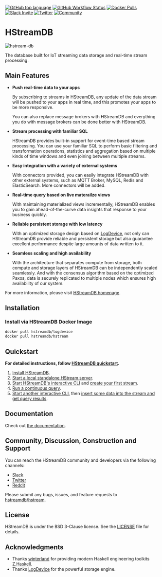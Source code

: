 [![GitHub top language](https://img.shields.io/github/languages/top/hstreamdb/hstream)](https://www.haskell.org/)
[![GitHub Workflow Status](https://img.shields.io/github/workflow/status/hstreamdb/hstream/CI)](https://github.com/hstreamdb/hstream/actions?query=workflow%3ACI)
[![Docker Pulls](https://img.shields.io/docker/pulls/hstreamdb/hstream)](https://hub.docker.com/r/hstreamdb/hstream)
[![Slack Invite](<https://slack-invite.hstream.io/badge.svg>)](https://slack-invite.hstream.io)
[![Twitter](https://img.shields.io/badge/Follow-HStreamDB-1DA1F2?logo=twitter)](https://twitter.com/HStreamDB)
[![Community](https://img.shields.io/badge/Community-HStreamDB-yellow?logo=github)](https://github.com/hstreamdb/hstream/discussions)

# HStreamDB

![hstream-db](https://cdn.jsdelivr.net/gh/hstreamdb/hstreamio-cdn@1.0.2/images/hstream-db.png)

The database built for IoT streaming data storage and real-time stream processing.

## Main Features

- __Push real-time data to your apps__

    By subscribing to streams in HStreamDB, any update of the data stream will be pushed to your apps in real time, and this promotes your apps to be more responsive.

    You can also replace message brokers with HStreamDB and everything you do with message brokers can be done better with HStreamDB.

- __Stream processing with familiar SQL__

    HStreamDB provides built-in support for event-time based stream processing. You can use your familiar SQL to perform basic filtering and transformation operations, statistics and aggregation based on multiple kinds of time windows and even joining between multiple streams.

- __Easy integration with a variety of external systems__

    With connectors provided, you can easily integrate HStreamDB with other external systems, such as MQTT Broker, MySQL, Redis and ElasticSearch. More connectors will be added.

- __Real-time query based on live materailze views__

    With maintaining materialized views incrementally, HStreamDB enables you to gain ahead-of-the-curve data insights that response to your business quickly.

- __Reliable persistent storage with low latency__

    With an optimized storage design based on [LogDevice](https://logdevice.io/), not only can HStreamDB provide reliable and persistent storage but also guarantee excellent performance despite large amounts of data written to it.

- __Seamless scaling and high availability__

    With the architecture that separates compute from storage, both compute and storage layers of HStreamDB can be independently scaled seamlessly. And with the consensus algorithm based on the optimized Paxos, data is securely replicated to multiple nodes which ensures high availability of our system.

For more information, please visit [HStreamDB homepage](https://hstream.io).

## Installation

### Install via HStreamDB Docker Image

```sh
docker pull hstreamdb/logdevice
docker pull hstreamdb/hstream
```

## Quickstart

**For detailed instructions, follow [HStreamDB quickstart](https://docs.hstream.io/start/quickstart-with-docker/).**

1. [Install HStreamDB](https://docs.hstream.io/start/quickstart-with-docker/#installation).
2. [Start a local standalone HStream server](https://docs.hstream.io/start/quickstart-with-docker/#start-a-local-standalone-hstream-server-in-docker).
3. [Start HStreamDB's interactive CLI](https://docs.hstream.io/start/quickstart-with-docker/#start-hstreamdbs-interactive-sql-cli) and [create your first stream](https://docs.hstream.io/start/quickstart-with-docker/#create-a-stream).
4. [Run a continuous query](https://docs.hstream.io/start/quickstart-with-docker/#run-a-continuous-query-over-the-stream).
5. [Start another interactive CLI](https://docs.hstream.io/start/quickstart-with-docker/#start-another-cli-session), then [insert some data into the stream and get query results](https://docs.hstream.io/start/quickstart-with-docker/#insert-data-into-the-stream).

## Documentation

Check out [the documentation](https://docs.hstream.io/).

## Community, Discussion, Construction and Support

You can reach the HStreamDB community and developers via the following channels:

- [Slack](https://slack-invite.hstream.io)
- [Twitter](https://twitter.com/HStreamDB)
- [Reddit](https://www.reddit.com/r/HStreamDB)

Please submit any bugs, issues, and feature requests to [hstreamdb/hstream](https://github.com/hstreamdb/hstream/issues).

## License

HStreamDB is under the BSD 3-Clause license. See the [LICENSE](https://github.com/hstreamdb/hstream/blob/master/LICENSE) file for details.

## Acknowledgments

- Thanks [winterland](https://github.com/winterland1989) for providing modern Haskell engineering toolkits [Z.Haskell](https://z.haskell.world/).
- Thanks [LogDevice](https://logdevice.io/) for the powerful storage engine.
